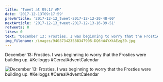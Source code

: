 ```yaml
---
title: 'Tweet at 09:17 AM'
date: '2017-12-13T09:17:59'
prevArticle: '2017-12-12_tweet-2017-12-12-20-48-00'
nextArticle: '2017-12-13_tweet-2017-12-13-16-39-51'
retweets: 0
likes: 0
text: "December 13: Frosties. I was beginning to worry that the Frosties were building up. #Kelloggs #CerealAdventCalendar"
img_filename: /images/940873423588347905-DQ6nW4YXkAEzgZ0.jpg
---
```

December 13: Frosties. I was beginning to worry that the Frosties were building up. #Kelloggs #CerealAdventCalendar

![December 13: Frosties. I was beginning to worry that the Frosties were building up. #Kelloggs #CerealAdventCalendar](/images/940873423588347905-DQ6nW4YXkAEzgZ0.jpg "December 13: Frosties. I was beginning to worry that the Frosties were building up. #Kelloggs #CerealAdventCalendar")